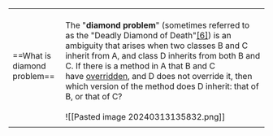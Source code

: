 
|                                |                                                                                                                                                                                                                                                                                                                                                                                                                                                                                                                                                                                       |
| ------------------------------ | ------------------------------------------------------------------------------------------------------------------------------------------------------------------------------------------------------------------------------------------------------------------------------------------------------------------------------------------------------------------------------------------------------------------------------------------------------------------------------------------------------------------------------------------------------------------------------------- |
| ==What is diamond<br>problem== | <br>The "**diamond problem**" (sometimes referred to as the "Deadly Diamond of Death"[[6]](https://en.wikipedia.org/wiki/Multiple_inheritance#cite_note-6)) is an ambiguity that arises when two classes B and C inherit from A, and class D inherits from both B and C. If there is a method in A that B and C have [overridden](https://en.wikipedia.org/wiki/Method_overriding_(programming) "Method overriding (programming)"), and D does not override it, then which version of the method does D inherit: that of B, or that of C?<br><br>![[Pasted image 20240313135832.png]] |
|                                |                                                                                                                                                                                                                                                                                                                                                                                                                                                                                                                                                                                       |
